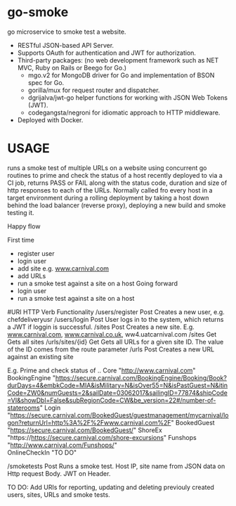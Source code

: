 # go-smoke
go microservice to smoke test a website. 

- RESTful JSON-based API Server. 
- Supports OAuth for authentication and JWT for authorization.
- Third-party packages: (no web development framework such as NET MVC, Ruby on Rails or Beego for Go.)
    - mgo.v2 for MongoDB driver for Go and implementation of BSON spec for Go.
    - gorilla/mux for request router and dispatcher.
    - dgrijalva/jwt-go helper functions for working with JSON Web Tokens (JWT).
    - codegangsta/negroni for idiomatic approach to HTTP middleware.
- Deployed with Docker.

# USAGE
runs a smoke test of multiple URLs on a website using concurrent go routines to prime and check the status of a host recently deployed to via a CI job, returns PASS or FAIL along with the status code, duration and size of http responses to each of the URLs. Normally called fro every host in a target environment during a rolling deployment by taking a host down behind the load balancer (reverse proxy), deploying a new build and smoke testing it. 

Happy flow

First time
- register user
- login user
- add site e.g. www.carnival.com
- add URLs
- run a smoke test against a site on a host
Going forward 
- login user
- run a smoke test against a site on a host

#URI                    HTTP Verb           Functionality
/users/register         Post                Creates a new user, e.g. chefdeliveryusr
/users/login            Post                User logs in to the system, which returns a JWT if loggin is successful. 
/sites                  Post                Creates a new site. E.g. www.carnival.com, www.carnival.co.uk, ww4.uatcarnival.com
/sites                  Get                 Gets all sites
/urls/sites/{id}        Get                 Gets all URLs for a given site ID. The value of the ID comes from the route parameter
/urls                   Post                Creates a new URL against an existing site

E.g. Prime and check status of .. 
 Core           "http://www.carnival.com"
 BookingEngine  "https://secure.carnival.com/BookingEngine/Booking/Book?durDays=4&embkCode=MIA&isMilitary=N&isOver55=N&isPastGuest=N&itinCode=ZW0&numGuests=2&sailDate=03062017&sailingID=77874&shipCode=VI&showDbl=False&subRegionCode=CW&be_version=22#/number-of-staterooms"
 Login          "https://secure.carnival.com/BookedGuest/guestmanagement/mycarnival/logon?returnUrl=http%3A%2F%2Fwww.carnival.com%2F" 
 BookedGuest    "https://secure.carnival.com/BookedGuest/"
 ShoreEx        "https://https://secure.carnival.com/shore-excursions"
 Funshops       "http://www.carnival.com/Funshops/"                
 OnlineCheckIn  "TO DO"
 
/smoketests             Post                Runs a smoke test. Host IP, site name from JSON data on Http request Body. JWT on Header.

TO DO: Add URIs for reporting, updating and deleting previouly created users, sites, URLs and smoke tests.
